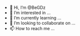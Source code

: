 - 👋 Hi, I’m @BeGDz
- 👀 I’m interested in ...
- 🌱 I’m currently learning ...
- 💞️ I’m looking to collaborate on ...
- 📫 How to reach me ...

<!---
BeGDz/BeGDz is a ✨ special ✨ repository because its `README.md` (this file) appears on your GitHub profile.
You can click the Preview link to take a look at your changes.
--->
